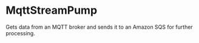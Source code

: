 # MqttStreamPump
Gets data from an MQTT broker and sends it to an Amazon SQS for further processing.
